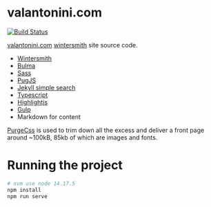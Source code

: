 
# valantonini.com

[![Build Status](https://travis-ci.org/valantonini/arakawa.svg?branch=master)](https://travis-ci.org/valantonini/arakawa)

[valantonini.com](https://valantonini.com) [wintersmith](https://github.com/jnordberg/wintersmith) site source code.

- [Wintersmith](http://wintersmith.io "Wintersmith")
- [Bulma](https://bulma.io "Bulma") 
- [Sass](https://sass-lang.com "Sass")
- [PugJS](https://pugjs.org/ "PugJS")
- [Jekyll simple search](https://github.com/christian-fei/Simple-Jekyll-Search "Jekyll simple search")
- [Typescript](https://www.typescriptlang.org "Typescript")
- [Highlightjs](https://highlightjs.org/ "highlightjs")
- [Gulp](https://gulpjs.com "Gulp")
- Markdown for content

[PurgeCss](https://github.com/FullHuman/purgecss "purgecss") is used to trim down all the excess and deliver a front page around ~100kB, 85kb of which are images and fonts.

# Running the project

```bash
# nvm use node 14.17.5
npm install 
npm run serve 
```
